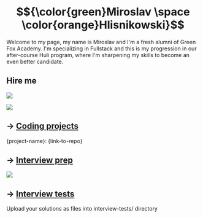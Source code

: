 # $${\color{green}Miroslav \space \color{orange}Hlisnikowski}$$

Welcome to my page, my name is Miroslav and I'm a fresh alumni of Green Fox Academy. I'm specializing in Fullstack and this is my progression in our after-course Huli program, where I'm sharpening my skills to become an even better candidate.

## Hire me
<a href="https://www.linkedin.com/in/miroslav-hlisnikowski-b0aa72216/"><img src="https://img.shields.io/badge/LinkedIn-0077B5?style=for-the-badge&logo=linkedin&logoColor=white"></a>

<a href="mailto: hlisnikowski.miroslav@gmail.com"><img src="https://img.shields.io/badge/Gmail-D14836?style=for-the-badge&logo=gmail&logoColor=white"></a>

## &rarr; [Coding projects](https://github.com/green-fox-academy/definitions/tree/master/project-phase/huli/coding-projects)
{project-name}: {link-to-repo}

## &rarr; [Interview prep](https://github.com/green-fox-academy/teaching-materials/tree/master/interview)

<a href="https://www.codewars.com/users/hlisnikowski"><img src="https://img.shields.io/badge/Codewars-B1361E?style=for-the-badge&logo=Codewars&logoColor=white"></a>

## &rarr; [Interview tests](https://github.com/green-fox-academy/teaching-materials/tree/master/project-phase/tech-interview-tests)
Upload your solutions as files into interview-tests/ directory


